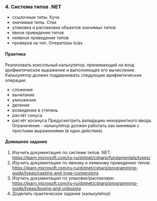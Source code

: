 ### 4. Система типов .NET
- ссылочные типы. Куча
- значимые типы. Стек
- упаковка и распаковка объектов значимых типов
- явное приведение типов
- неявное приведение типов
- проверка на тип. Операторы is/as

#### Практика
Реализовать консольный калькулятор, принимающий на вход арифметическое выражение и выполняющее его вычисление.
Калькулятор должен поддерживать следующие арифметические операции:
- сложение
- вычитание
- умножение
- деление
- возведение в степень
- расчёт синуса
- расчёт косинуса
Предусмотреть валидацию некорректного ввода. Ограничение - калькулятор должен работать как минимум с простыми выражениями (в одно действие).

#### Домашнее задание
1. Изучить документацию по системе типов .NET: https://learn.microsoft.com/ru-ru/dotnet/csharp/fundamentals/types/
2. Изучить документацию по явному и неявному приведению типов: https://learn.microsoft.com/ru-ru/dotnet/csharp/programming-guide/types/casting-and-type-conversions
3. Изучить документацию по упаковке/распаковке: https://learn.microsoft.com/ru-ru/dotnet/csharp/programming-guide/types/boxing-and-unboxing
4. Доделать практическое задание (калькулятор)
